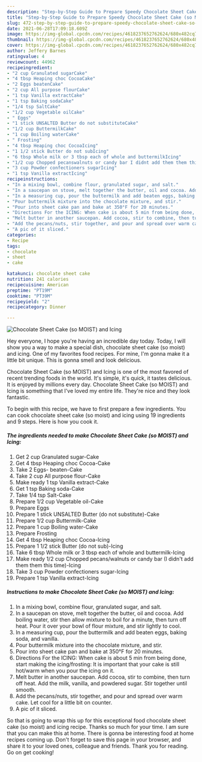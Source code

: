 ```yaml
---
description: "Step-by-Step Guide to Prepare Speedy Chocolate Sheet Cake (so MOIST) and Icing"
title: "Step-by-Step Guide to Prepare Speedy Chocolate Sheet Cake (so MOIST) and Icing"
slug: 472-step-by-step-guide-to-prepare-speedy-chocolate-sheet-cake-so-moist-and-icing
date: 2021-06-28T17:09:18.609Z
image: https://img-global.cpcdn.com/recipes/4618237652762624/680x482cq70/chocolate-sheet-cake-so-moist-and-icing-recipe-main-photo.jpg
thumbnail: https://img-global.cpcdn.com/recipes/4618237652762624/680x482cq70/chocolate-sheet-cake-so-moist-and-icing-recipe-main-photo.jpg
cover: https://img-global.cpcdn.com/recipes/4618237652762624/680x482cq70/chocolate-sheet-cake-so-moist-and-icing-recipe-main-photo.jpg
author: Jeffery Barnes
ratingvalue: 4
reviewcount: 44962
recipeingredient:
- "2 cup Granulated sugarCake"
- "4 tbsp Heaping choc CocoaCake"
- "2 Eggs beatenCake"
- "2 cup All purpose flourCake"
- "1 tsp Vanilla extractCake"
- "1 tsp Baking sodaCake"
- "1/4 tsp SaltCake"
- "1/2 cup Vegetable oilCake"
- " Eggs"
- "1 stick UNSALTED Butter do not substituteCake"
- "1/2 cup ButtermilkCake"
- "1 cup Boiling waterCake"
- " Frosting"
- "4 tbsp Heaping choc CocoaIcing"
- "1 1/2 stick Butter do not subIcing"
- "6 tbsp Whole milk or 3 tbsp each of whole and buttermilkIcing"
- "1/2 cup Chopped pecanswalnuts or candy bar I didnt add them them this timeIcing"
- "3 cup Powder confectioners sugarIcing"
- "1 tsp Vanilla extractIcing"
recipeinstructions:
- "In a mixing bowl, combine flour, granulated sugar, and salt."
- "In a saucepan on stove, melt together the butter, oil and cocoa. Add boiling water, stir then allow mixture to boil for a minute, then turn off heat. Pour it over your bowl of flour mixture, and stir lightly to cool."
- "In a measuring cup, pour the buttermilk and add beaten eggs, baking soda, and vanilla."
- "Pour buttermilk mixture into the chocolate mixture, and stir."
- "Pour into sheet cake pan and bake at 350°F for 20 minutes."
- "Directions For the ICING: When cake is about 5 min from being done, start making the icing/frosting: It is important that your cake is still hot/warm when you pour the icing on it."
- "Melt butter in another saucepan. Add cocoa, stir to combine, then turn off heat. Add the milk, vanilla, and powdered sugar. Stir together until smooth."
- "Add the pecans/nuts, stir together, and pour and spread over warm cake. Let cool for a little bit on counter."
- "A pic of it sliced."
categories:
- Recipe
tags:
- chocolate
- sheet
- cake

katakunci: chocolate sheet cake 
nutrition: 241 calories
recipecuisine: American
preptime: "PT19M"
cooktime: "PT39M"
recipeyield: "2"
recipecategory: Dinner

---
```



![Chocolate Sheet Cake (so MOIST) and Icing](https://img-global.cpcdn.com/recipes/4618237652762624/680x482cq70/chocolate-sheet-cake-so-moist-and-icing-recipe-main-photo.jpg)

Hey everyone, I hope you're having an incredible day today. Today, I will show you a way to make a special dish, chocolate sheet cake (so moist) and icing. One of my favorites food recipes. For mine, I'm gonna make it a little bit unique. This is gonna smell and look delicious.



Chocolate Sheet Cake (so MOIST) and Icing is one of the most favored of recent trending foods in the world. It's simple, it's quick, it tastes delicious. It is enjoyed by millions every day. Chocolate Sheet Cake (so MOIST) and Icing is something that I've loved my entire life. They're nice and they look fantastic.


To begin with this recipe, we have to first prepare a few ingredients. You can cook chocolate sheet cake (so moist) and icing using 19 ingredients and 9 steps. Here is how you cook it.

<!--inarticleads1-->

##### The ingredients needed to make Chocolate Sheet Cake (so MOIST) and Icing:

1. Get 2 cup Granulated sugar-Cake
1. Get 4 tbsp Heaping choc Cocoa-Cake
1. Take 2 Eggs- beaten-Cake
1. Take 2 cup All purpose flour-Cake
1. Make ready 1 tsp Vanilla extract-Cake
1. Get 1 tsp Baking soda-Cake
1. Take 1/4 tsp Salt-Cake
1. Prepare 1/2 cup Vegetable oil-Cake
1. Prepare  Eggs
1. Prepare 1 stick UNSALTED Butter (do not substitute)-Cake
1. Prepare 1/2 cup Buttermilk-Cake
1. Prepare 1 cup Boiling water-Cake
1. Prepare  Frosting
1. Get 4 tbsp Heaping choc Cocoa-Icing
1. Prepare 1 1/2 stick Butter (do not sub)-Icing
1. Take 6 tbsp Whole milk or 3 tbsp each of whole and buttermilk-Icing
1. Make ready 1/2 cup Chopped pecans/walnuts or candy bar (I didn&#39;t add them them this time)-Icing
1. Take 3 cup Powder confectioners sugar-Icing
1. Prepare 1 tsp Vanilla extract-Icing




<!--inarticleads2-->

##### Instructions to make Chocolate Sheet Cake (so MOIST) and Icing:

1. In a mixing bowl, combine flour, granulated sugar, and salt.
1. In a saucepan on stove, melt together the butter, oil and cocoa. Add boiling water, stir then allow mixture to boil for a minute, then turn off heat. Pour it over your bowl of flour mixture, and stir lightly to cool.
1. In a measuring cup, pour the buttermilk and add beaten eggs, baking soda, and vanilla.
1. Pour buttermilk mixture into the chocolate mixture, and stir.
1. Pour into sheet cake pan and bake at 350°F for 20 minutes.
1. Directions For the ICING: When cake is about 5 min from being done, start making the icing/frosting: It is important that your cake is still hot/warm when you pour the icing on it.
1. Melt butter in another saucepan. Add cocoa, stir to combine, then turn off heat. Add the milk, vanilla, and powdered sugar. Stir together until smooth.
1. Add the pecans/nuts, stir together, and pour and spread over warm cake. Let cool for a little bit on counter.
1. A pic of it sliced.




So that is going to wrap this up for this exceptional food chocolate sheet cake (so moist) and icing recipe. Thanks so much for your time. I am sure that you can make this at home. There is gonna be interesting food at home recipes coming up. Don't forget to save this page in your browser, and share it to your loved ones, colleague and friends. Thank you for reading. Go on get cooking!
